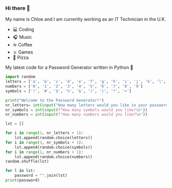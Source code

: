 ### Hi there 👋
My name is Chloe and I am currently working as an IT Technician in the U.K.

- 💻 Coding
- 🎧 Music 
- ☕ Coffee
- ⚔️ Games
- 🍕 Pizza

My latest code for a Password Generator written in Python 🐍

```py
import random
letters = ['a', 'b', 'c', 'd', 'e', 'f', 'g', 'h', 'i', 'j', 'k', 'l', 'm', 'n', 'o', 'p', 'q', 'r', 's', 't', 'u', 'v', 'w', 'x', 'y', 'z', 'A', 'B', 'C', 'D', 'E', 'F', 'G', 'H', 'I', 'J', 'K', 'L', 'M', 'N', 'O', 'P', 'Q', 'R', 'S', 'T', 'U', 'V', 'W', 'X', 'Y', 'Z']
numbers = ['0', '1', '2', '3', '4', '5', '6', '7', '8', '9']
symbols = ['!', '#', '$', '%', '&', '(', ')', '*', '+']

print("Welcome to the Password Generator!")
nr_letters= int(input("How many letters would you like in your password?\n")) 
nr_symbols = int(input(f"How many symbols would you like?\n"))
nr_numbers = int(input(f"How many numbers would you like?\n"))

lst = []

for i in range(1, nr_letters + 1):
    lst.append(random.choice(letters))
for i in range(1, nr_symbols + 1):
    lst.append(random.choice(symbols))
for i in range(1, nr_numbers + 1):
    lst.append(random.choice(numbers))
random.shuffle(lst)

for l in lst:
    password = "".join(lst)
print(password)
```
